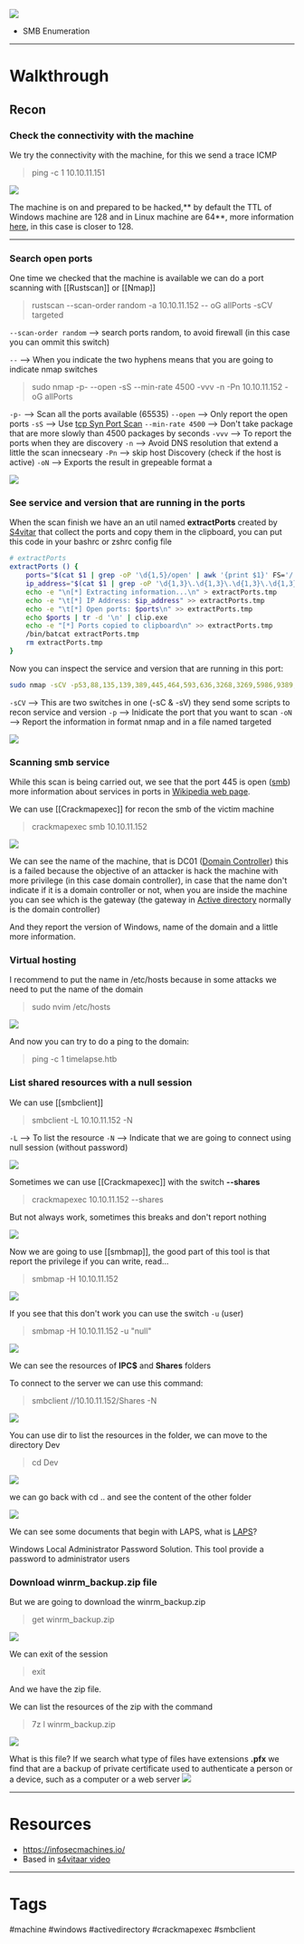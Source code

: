 
![](../../../Images/bae443f73a706fc8eebc6fb740128295.png)

- SMB Enumeration


---

# Walkthrough

## Recon

### Check the connectivity with the machine

We try the connectivity with the machine, for this we send a trace ICMP

> ping -c 1 10.10.11.151

![](../../../Images/Pasted%20image%2020230815181532.png)

The machine is on and prepared to be hacked,** by default the TTL of Windows machine are 128 and in Linux machine are 64**, more information [here](https://subinsb.com/default-device-ttl-values/), in this case is closer to 128.

---

### Search open ports

One time we checked that the machine is available we can do a port scanning with [[Rustscan]] or [[Nmap]]  

> rustscan --scan-order random -a 10.10.11.152 -- oG allPorts -sCV targeted

`--scan-order random` --> search ports random, to avoid firewall (in this case you can ommit this switch)

`--` --> When you indicate the two hyphens means that you are going to indicate nmap switches


> sudo nmap -p- --open -sS --min-rate 4500 -vvv -n -Pn 10.10.11.152 -oG allPorts

`-p-` --> Scan all the ports available (65535)
`--open` --> Only report the open ports
`-sS` --> Use [tcp Syn Port Scan](https://nmap.org/book/synscan.html)
`--min-rate 4500` --> Don't take package that are more slowly than 4500 packages by seconds
`-vvv` --> To report the ports when they are discovery
`-n` --> Avoid DNS resolution that extend a little the scan innecseary
`-Pn` --> skip host Discovery (check if the host is active)
`-oN` --> Exports the result in grepeable format
a

![](../../../Images/Pasted%20image%2020230815183437.png)

### See service and version that are running in the ports

When the scan finish we have an an util named **extractPorts** created by [S4vitar](https://www.youtube.com/c/s4vitar) that collect the ports and copy them in the clipboard, you can put this code in your bashrc or zshrc config file

````bash
# extractPorts
extractPorts () {
	ports="$(cat $1 | grep -oP '\d{1,5}/open' | awk '{print $1}' FS='/' | xargs | tr ' ' ',')" 
	ip_address="$(cat $1 | grep -oP '\d{1,3}\.\d{1,3}\.\d{1,3}\.\d{1,3}' | sort -u | head -n 1)" 
	echo -e "\n[*] Extracting information...\n" > extractPorts.tmp
	echo -e "\t[*] IP Address: $ip_address" >> extractPorts.tmp
	echo -e "\t[*] Open ports: $ports\n" >> extractPorts.tmp
	echo $ports | tr -d '\n' | clip.exe
	echo -e "[*] Ports copied to clipboard\n" >> extractPorts.tmp
	/bin/batcat extractPorts.tmp
	rm extractPorts.tmp
}
````

Now you can inspect the service and version that are running in this port:

````bash
sudo nmap -sCV -p53,88,135,139,389,445,464,593,636,3268,3269,5986,9389,49667,49673,49674,49696,62388 10.10.11.152 -oN targeted
````

`-sCV` --> This are two switches in one (-sC & -sV) they send some scripts to recon service and version
`-p` --> Inidicate the port that you want to scan
`-oN` --> Report the information in format nmap and in a file named targeted

![](../../../Images/Pasted%20image%2020230815184310.png)

### Scanning smb service

While this scan is being carried out, we see that the port 445 is open ([smb](https://es.wikipedia.org/wiki/Anexo:Puertos_de_red)) more information about services in ports in [Wikipedia web page](https://es.wikipedia.org/wiki/Anexo:Puertos_de_red).

We can use [[Crackmapexec]] for recon the smb of the victim machine

> crackmapexec smb 10.10.11.152

![](../../../Images/Pasted%20image%2020230815185202.png)

We can see the name of the machine, that is DC01 ([Domain Controller](https://www.techtarget.com/searchwindowsserver/definition/domain-controller)) this is a failed because the objective of an attacker is hack the machine with more privilege (in this case domain controller), in case that the name don't indicate if it is a domain controller or not, when you are inside the machine you can see which is the gateway (the gateway in [Active directory](https://en.wikipedia.org/wiki/Active_Directory) normally is the domain controller)

And they report the version of Windows, name of the domain and a little more information.

### Virtual hosting

I recommend to put the name in /etc/hosts because in some attacks we need to put the name of the domain

> sudo nvim /etc/hosts

![](../../../Images/Pasted%20image%2020230815190000.png)

And now you can try to do a ping to the domain:

> ping -c 1 timelapse.htb

### List shared resources with a null session

We can use [[smbclient]]

> smbclient -L 10.10.11.152 -N 

`-L` --> To list the resource 
`-N` --> Indicate that we are going to connect using null session (without password)

![](../../../Images/Pasted%20image%2020230815191441.png)

Sometimes we can use [[Crackmapexec]] with the switch **--shares**

> crackmapexec 10.10.11.152 --shares

But not always work, sometimes this breaks and don't report nothing

![](../../../Images/Pasted%20image%2020230815191506.png)

Now we are going to use [[smbmap]], the good part of this tool is that report the privilege if you can write, read...

> smbmap -H 10.10.11.152

![](../../../Images/Pasted%20image%2020230815191532.png)

If you see that this don't work you can use the switch ``-u`` (user)

> smbmap -H 10.10.11.152 -u "null"

![](../../../Images/Pasted%20image%2020230815191636.png)

We can see the resources of **IPC$** and **Shares** folders

To connect to the server we can use this command:

> smbclient //10.10.11.152/Shares -N

![](../../../Images/Pasted%20image%2020230815191954.png)

You can use dir to list the resources in the folder, we can move to the directory Dev

> cd Dev

![](../../../Images/Pasted%20image%2020230815192100.png)

we can go back with cd .. and see the content of the other folder

![](../../../Images/Pasted%20image%2020230815192328.png)

We can see some documents that begin with LAPS, what is [LAPS](https://learn.microsoft.com/en-us/windows-server/identity/laps/laps-overview)?

Windows Local Administrator Password Solution.
This tool provide a password to administrator users

### Download winrm_backup.zip file

But we are going to download the winrm_backup.zip

> get winrm_backup.zip

![](../../../Images/Pasted%20image%2020230815193414.png)

We can exit of the session

> exit

And we have the zip file.

We can list the resources of the zip with the command

> 7z l winrm_backup.zip

![](../../../Images/Pasted%20image%2020230815193650.png)

What is this file?
If we search what type of files have extensions **.pfx** we find that are a backup of private certificate used to authenticate a person or a device, such as a computer or a web server
![](../../../Images/Pasted%20image%2020230815195443.png)

---

# Resources

- https://infosecmachines.io/
- Based in [s4vitaar video](https://www.youtube.com/watch?v=NnlYSY83EsA)

---
# Tags

#machine #windows #activedirectory #crackmapexec #smbclient